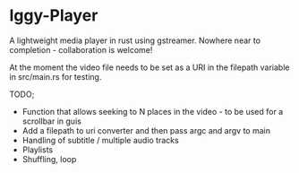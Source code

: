 # Iggy-Player
A lightweight media player in rust using gstreamer.
Nowhere near to completion - collaboration is welcome!

At the moment the video file needs to be set as a URI in the filepath variable in src/main.rs for testing.

TODO;
 
- Function that allows seeking to N places in the video - to be used for a scrollbar in guis
- Add a filepath to uri converter and then pass argc and argv to main
- Handling of subtitle / multiple audio tracks
- Playlists 
- Shuffling, loop 

